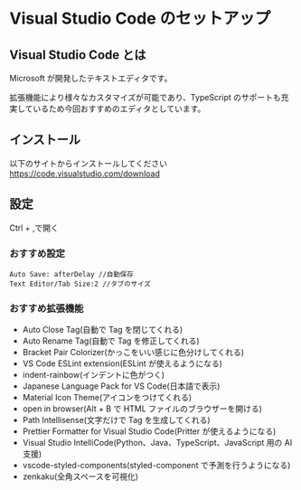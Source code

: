 # Visual Studio Code のセットアップ

## Visual Studio Code とは

Microsoft が開発したテキストエディタです。

拡張機能により様々なカスタマイズが可能であり、TypeScript のサポートも充実しているため今回おすすめのエディタとしています。

## インストール

以下のサイトからインストールしてください
https://code.visualstudio.com/download

## 設定

Ctrl + ,で開く

### おすすめ設定

```
Auto Save: afterDelay //自動保存
Text Editor/Tab Size:2 //タブのサイズ
```

### おすすめ拡張機能

- Auto Close Tag(自動で Tag を閉じてくれる)
- Auto Rename Tag(自動で Tag を修正してくれる)
- Bracket Pair Colorizer(かっこをいい感じに色分けしてくれる)
- VS Code ESLint extension(ESLint が使えるようになる)
- indent-rainbow(インデントに色がつく)
- Japanese Language Pack for VS Code(日本語で表示)
- Material Icon Theme(アイコンをつけてくれる)
- open in browser(Alt + B で HTML ファイルのブラウザーを開ける)
- Path Intellisense(文字だけで Tag を生成してくれる)
- Prettier Formatter for Visual Studio Code(Pritter が使えるようになる)
- Visual Studio IntelliCode(Python、Java、TypeScript、JavaScript 用の AI 支援)
- vscode-styled-components(styled-component で予測を行うようになる)
- zenkaku(全角スペースを可視化)
